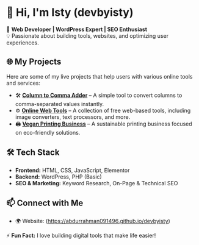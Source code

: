 # 👋 Hi, I'm Isty (devbyisty)  

🚀 **Web Developer | WordPress Expert | SEO Enthusiast**  
💡 Passionate about building tools, websites, and optimizing user experiences.  

## 🌐 My Projects  
Here are some of my live projects that help users with various online tools and services:  

- 🛠️ **[Column to Comma Adder](https://commaseparatortool.com/)** – A simple tool to convert columns to comma-separated values instantly.  
- ⚙️ **[Online Web Tools](https://ilovewebtoolz.com/)** – A collection of free web-based tools, including image converters, text processors, and more.  
- 🖨️ **[Vegan Printing Business](https://vegprint.com/)** – A sustainable printing business focused on eco-friendly solutions.  

## 🛠️ Tech Stack  
- **Frontend:** HTML, CSS, JavaScript, Elementor  
- **Backend:** WordPress, PHP (Basic)  
- **SEO & Marketing:** Keyword Research, On-Page & Technical SEO  

## 📫 Connect with Me  
- 🌍 Website: (https://abdurrahman091496.github.io/devbyisty) 

⚡ **Fun Fact:** I love building digital tools that make life easier!  
